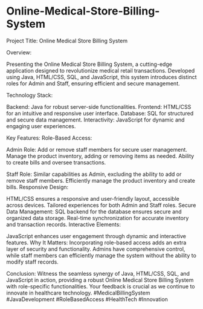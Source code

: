 # Online-Medical-Store-Billing-System
Project Title: Online Medical Store Billing System

Overview:

Presenting the Online Medical Store Billing System, a cutting-edge application designed to revolutionize medical retail transactions. Developed using Java, HTML/CSS, SQL, and JavaScript, this system introduces distinct roles for Admin and Staff, ensuring efficient and secure management.

Technology Stack:

Backend: Java for robust server-side functionalities.
Frontend: HTML/CSS for an intuitive and responsive user interface.
Database: SQL for structured and secure data management.
Interactivity: JavaScript for dynamic and engaging user experiences.

Key Features:
Role-Based Access:

Admin Role:
Add or remove staff members for secure user management.
Manage the product inventory, adding or removing items as needed.
Ability to create bills and oversee transactions.

Staff Role:
Similar capabilities as Admin, excluding the ability to add or remove staff members.
Efficiently manage the product inventory and create bills.
Responsive Design:

HTML/CSS ensures a responsive and user-friendly layout, accessible across devices.
Tailored experiences for both Admin and Staff roles.
Secure Data Management:
SQL backend for the database ensures secure and organized data storage.
Real-time synchronization for accurate inventory and transaction records.
Interactive Elements:

JavaScript enhances user engagement through dynamic and interactive features.
Why It Matters:
Incorporating role-based access adds an extra layer of security and functionality. Admins have comprehensive control, while staff members can efficiently manage the system without the ability to modify staff records.

Conclusion:
Witness the seamless synergy of Java, HTML/CSS, SQL, and JavaScript in action, providing a robust Online Medical Store Billing System with role-specific functionalities. Your feedback is crucial as we continue to innovate in healthcare technology.
#MedicalBillingSystem #JavaDevelopment #RoleBasedAccess #HealthTech #Innovation

